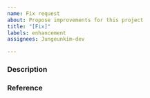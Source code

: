 ```yaml
---
name: Fix request
about: Propose improvements for this project
title: "[Fix]"
labels: enhancement
assignees: Jungeunkim-dev

---
```


### Description

### Reference
